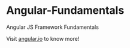 # Angular-Fundamentals
Angular JS Framework Fundamentals

Visit [angular.io](https://angular.io/docs) to know more!
